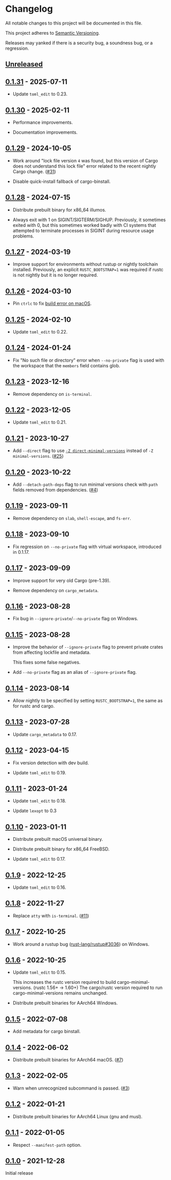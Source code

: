# Changelog

All notable changes to this project will be documented in this file.

This project adheres to [Semantic Versioning](https://semver.org).

Releases may yanked if there is a security bug, a soundness bug, or a regression.

<!--
Note: In this file, do not use the hard wrap in the middle of a sentence for compatibility with GitHub comment style markdown rendering.
-->

## [Unreleased]

## [0.1.31] - 2025-07-11

- Update `toml_edit` to 0.23.

## [0.1.30] - 2025-02-11

- Performance improvements.

- Documentation improvements.

## [0.1.29] - 2024-10-05

- Work around "lock file version `4` was found, but this version of Cargo does not understand this lock file" error related to the recent nightly Cargo change. ([#31](https://github.com/taiki-e/cargo-minimal-versions/issues/31))

- Disable quick-install fallback of cargo-binstall.

## [0.1.28] - 2024-07-15

- Distribute prebuilt binary for x86_64 illumos.

- Always exit with 1 on SIGINT/SIGTERM/SIGHUP. Previously, it sometimes exited with 0, but this sometimes worked badly with CI systems that attempted to terminate processes in SIGINT during resource usage problems.

## [0.1.27] - 2024-03-19

- Improve support for environments without rustup or nightly toolchain installed. Previously, an explicit `RUSTC_BOOTSTRAP=1` was required if rustc is not nightly but it is no longer required.

## [0.1.26] - 2024-03-10

- Pin `ctrlc` to fix [build error on macOS](https://github.com/Detegr/rust-ctrlc/pull/116).

## [0.1.25] - 2024-02-10

- Update `toml_edit` to 0.22.

## [0.1.24] - 2024-01-24

- Fix "No such file or directory" error when `--no-private` flag is used with the workspace that the `members` field contains glob.

## [0.1.23] - 2023-12-16

- Remove dependency on `is-terminal`.

## [0.1.22] - 2023-12-05

- Update `toml_edit` to 0.21.

## [0.1.21] - 2023-10-27

- Add `--direct` flag to use [`-Z direct-minimal-versions`](https://doc.rust-lang.org/nightly/cargo/reference/unstable.html#direct-minimal-versions) instead of `-Z minimal-versions`. ([#25](https://github.com/taiki-e/cargo-minimal-versions/pull/25))

## [0.1.20] - 2023-10-22

- Add `--detach-path-deps` flag to run minimal versions check with `path` fields removed from dependencies. ([#4](https://github.com/taiki-e/cargo-minimal-versions/pull/4))

## [0.1.19] - 2023-09-11

- Remove dependency on `slab`, `shell-escape`, and `fs-err`.

## [0.1.18] - 2023-09-10

- Fix regression on `--no-private` flag with virtual workspace, introduced in 0.1.17.

## [0.1.17] - 2023-09-09

- Improve support for very old Cargo (pre-1.39).

- Remove dependency on `cargo_metadata`.

## [0.1.16] - 2023-08-28

- Fix bug in `--ignore-private`/`--no-private` flag on Windows.

## [0.1.15] - 2023-08-28

- Improve the behavior of `--ignore-private` flag to prevent private crates from affecting lockfile and metadata.

  This fixes some false negatives.

- Add `--no-private` flag as an alias of `--ignore-private` flag.

## [0.1.14] - 2023-08-14

- Allow nightly to be specified by setting `RUSTC_BOOTSTRAP=1`, the same as for rustc and cargo.

## [0.1.13] - 2023-07-28

- Update `cargo_metadata` to 0.17.

## [0.1.12] - 2023-04-15

- Fix version detection with dev build.

- Update `toml_edit` to 0.19.

## [0.1.11] - 2023-01-24

- Update `toml_edit` to 0.18.

- Update `lexopt` to 0.3

## [0.1.10] - 2023-01-11

- Distribute prebuilt macOS universal binary.

- Distribute prebuilt binary for x86_64 FreeBSD.

- Update `toml_edit` to 0.17.

## [0.1.9] - 2022-12-25

- Update `toml_edit` to 0.16.

## [0.1.8] - 2022-11-27

- Replace `atty` with `is-terminal`. ([#11](https://github.com/taiki-e/cargo-minimal-versions/pull/11))

## [0.1.7] - 2022-10-25

- Work around a rustup bug ([rust-lang/rustup#3036](https://github.com/rust-lang/rustup/issues/3036)) on Windows.

## [0.1.6] - 2022-10-25

- Update `toml_edit` to 0.15.

  This increases the rustc version required to build cargo-minimal-versions. (rustc 1.56+ -> 1.60+)
  The cargo/rustc version required to run cargo-minimal-versions remains unchanged.

- Distribute prebuilt binaries for AArch64 Windows.

## [0.1.5] - 2022-07-08

- Add metadata for cargo binstall.

## [0.1.4] - 2022-06-02

- Distribute prebuilt binaries for AArch64 macOS. ([#7](https://github.com/taiki-e/cargo-minimal-versions/pull/7))

## [0.1.3] - 2022-02-05

- Warn when unrecognized subcommand is passed. ([#3](https://github.com/taiki-e/cargo-minimal-versions/pull/3))

## [0.1.2] - 2022-01-21

- Distribute prebuilt binaries for AArch64 Linux (gnu and musl).

## [0.1.1] - 2022-01-05

- Respect `--manifest-path` option.

## [0.1.0] - 2021-12-28

Initial release

[Unreleased]: https://github.com/taiki-e/cargo-minimal-versions/compare/v0.1.31...HEAD
[0.1.31]: https://github.com/taiki-e/cargo-minimal-versions/compare/v0.1.30...v0.1.31
[0.1.30]: https://github.com/taiki-e/cargo-minimal-versions/compare/v0.1.29...v0.1.30
[0.1.29]: https://github.com/taiki-e/cargo-minimal-versions/compare/v0.1.28...v0.1.29
[0.1.28]: https://github.com/taiki-e/cargo-minimal-versions/compare/v0.1.27...v0.1.28
[0.1.27]: https://github.com/taiki-e/cargo-minimal-versions/compare/v0.1.26...v0.1.27
[0.1.26]: https://github.com/taiki-e/cargo-minimal-versions/compare/v0.1.25...v0.1.26
[0.1.25]: https://github.com/taiki-e/cargo-minimal-versions/compare/v0.1.24...v0.1.25
[0.1.24]: https://github.com/taiki-e/cargo-minimal-versions/compare/v0.1.23...v0.1.24
[0.1.23]: https://github.com/taiki-e/cargo-minimal-versions/compare/v0.1.22...v0.1.23
[0.1.22]: https://github.com/taiki-e/cargo-minimal-versions/compare/v0.1.21...v0.1.22
[0.1.21]: https://github.com/taiki-e/cargo-minimal-versions/compare/v0.1.20...v0.1.21
[0.1.20]: https://github.com/taiki-e/cargo-minimal-versions/compare/v0.1.19...v0.1.20
[0.1.19]: https://github.com/taiki-e/cargo-minimal-versions/compare/v0.1.18...v0.1.19
[0.1.18]: https://github.com/taiki-e/cargo-minimal-versions/compare/v0.1.17...v0.1.18
[0.1.17]: https://github.com/taiki-e/cargo-minimal-versions/compare/v0.1.16...v0.1.17
[0.1.16]: https://github.com/taiki-e/cargo-minimal-versions/compare/v0.1.15...v0.1.16
[0.1.15]: https://github.com/taiki-e/cargo-minimal-versions/compare/v0.1.14...v0.1.15
[0.1.14]: https://github.com/taiki-e/cargo-minimal-versions/compare/v0.1.13...v0.1.14
[0.1.13]: https://github.com/taiki-e/cargo-minimal-versions/compare/v0.1.12...v0.1.13
[0.1.12]: https://github.com/taiki-e/cargo-minimal-versions/compare/v0.1.11...v0.1.12
[0.1.11]: https://github.com/taiki-e/cargo-minimal-versions/compare/v0.1.10...v0.1.11
[0.1.10]: https://github.com/taiki-e/cargo-minimal-versions/compare/v0.1.9...v0.1.10
[0.1.9]: https://github.com/taiki-e/cargo-minimal-versions/compare/v0.1.8...v0.1.9
[0.1.8]: https://github.com/taiki-e/cargo-minimal-versions/compare/v0.1.7...v0.1.8
[0.1.7]: https://github.com/taiki-e/cargo-minimal-versions/compare/v0.1.6...v0.1.7
[0.1.6]: https://github.com/taiki-e/cargo-minimal-versions/compare/v0.1.5...v0.1.6
[0.1.5]: https://github.com/taiki-e/cargo-minimal-versions/compare/v0.1.4...v0.1.5
[0.1.4]: https://github.com/taiki-e/cargo-minimal-versions/compare/v0.1.3...v0.1.4
[0.1.3]: https://github.com/taiki-e/cargo-minimal-versions/compare/v0.1.2...v0.1.3
[0.1.2]: https://github.com/taiki-e/cargo-minimal-versions/compare/v0.1.1...v0.1.2
[0.1.1]: https://github.com/taiki-e/cargo-minimal-versions/compare/v0.1.0...v0.1.1
[0.1.0]: https://github.com/taiki-e/cargo-minimal-versions/releases/tag/v0.1.0
